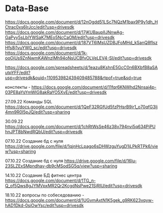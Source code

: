 # Data-Base
https://docs.google.com/document/d/12nOgdd51LSc7NQzM1bax9P9y1dh_HCtrac0xs6IrJcc/edit?usp=drivesdk
https://docs.google.com/document/d/17jKUBauplIJNnwAg-GaPyy5sLblYWSaK7MEo5NcCaOM/edit?usp=drivesdk
https://docs.google.com/document/d/187VT6IMsUZDBJFoMHd_kSanQ8fIszHfs8j1vuYW0_sc/edit?usp=drivesdk
https://docs.google.com/document/d/1k-ooOjUs9ZnNwmKAWnzlMh94oNsUCBfvOLVeLEV4-SI/edit?usp=drivesdk
 
https://docs.google.com/spreadsheets/d/1eazu8KshnE5GcC0n6BXbfB8aSAutpYFF/edit?usp=drivesdk&ouid=110953982439409485788&rtpof=true&sd=true

конспекты -  https://docs.google.com/document/d/11fqr6KNWhd2Nnsai4p-03PE8aYsYmWIG8akRaYO5XvE/edit?usp=drivesdk

27.09.22 Команды SQL https://docs.google.com/document/d/1QeF32RGfUd5fzPHsrB9ir1_o70qfG3Ij4mn9R0l5pJQ/edit?usp=sharing

30.09.22 https://docs.google.com/document/d/1chRtWsSe46z38v794nvi5q634PjPUhnJPT8bNwdRQbU/edit?usp=drivesdk

07.10.22 Создание бд с нуля https://drive.google.com/file/d/1qjnHcLpago6sDHWzguYugD1jLPkRTPk6/view?usp=sharing

07.10.22 Создание бд с нуля https://drive.google.com/file/d/16lu-23SLZExSMpndhav-db9cMSodSG5q/view?usp=sharing

14.10.22 Создание БД фитнес центра https://docs.google.com/document/d/1TG_n-Q_of5Qws8gJYMVpxMR2Qr2KcgdNsPwe21SjRIU/edit?usp=drivesdk

18.10.22 вопросы по собеседованию - https://docs.google.com/document/d/1UGvmAxtN1K5gek_g9RK623vqyw-hAD1Dkd-0siOwYsc/edit?usp=drivesdk
